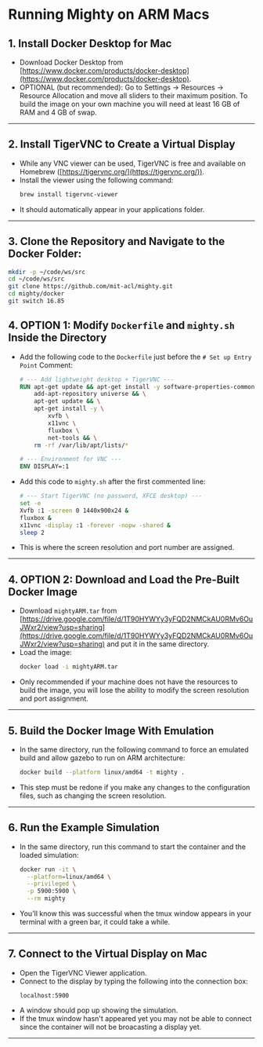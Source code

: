 # Running Mighty on ARM Macs

## 1. Install Docker Desktop for Mac
* Download Docker Desktop from [https://www.docker.com/products/docker-desktop](https://www.docker.com/products/docker-desktop).
* OPTIONAL (but recommended): Go to Settings -> Resources -> Resource Allocation and move all sliders to their maximum position. To build the image on your own machine you will need at least 16 GB of RAM and 4 GB of swap.

***

## 2. Install TigerVNC to Create a Virtual Display
* While any VNC viewer can be used, TigerVNC is free and available on Homebrew ([https://tigervnc.org/](https://tigervnc.org/)). 
* Install the viewer using the following command: 
    ```sh
    brew install tigervnc-viewer
    ```
* It should automatically appear in your applications folder. 

***

## 3. Clone the Repository and Navigate to the Docker Folder:
   ```sh
   mkdir -p ~/code/ws/src
   cd ~/code/ws/src
   git clone https://github.com/mit-acl/mighty.git
   cd mighty/docker
   git switch 16.85
   ```

## 4. OPTION 1: Modify `Dockerfile` and `mighty.sh` Inside the Directory
* Add the following code to the  `Dockerfile` just before the `# Set up Entry Point` Comment: 
    ```dockerfile
    # --- Add lightweight desktop + TigerVNC ---
    RUN apt-get update && apt-get install -y software-properties-common && \
        add-apt-repository universe && \
        apt-get update && \
        apt-get install -y \
            xvfb \
            x11vnc \
            fluxbox \
            net-tools && \
        rm -rf /var/lib/apt/lists/*

    # --- Environment for VNC ---
    ENV DISPLAY=:1
    ```
* Add this code to  `mighty.sh` after the first commented line:
    ```bash
    # --- Start TigerVNC (no password, XFCE desktop) ---
    set -e
    Xvfb :1 -screen 0 1440x900x24 &
    fluxbox &
    x11vnc -display :1 -forever -nopw -shared &
    sleep 2
    ```
* This is where the screen resolution and port number are assigned.
***

## 4. OPTION 2: Download and Load the Pre-Built Docker Image
* Download `mightyARM.tar` from [https://drive.google.com/file/d/1T90HYWYy3yFQD2NMCkAU0RMv6OuJWxr2/view?usp=sharing](https://drive.google.com/file/d/1T90HYWYy3yFQD2NMCkAU0RMv6OuJWxr2/view?usp=sharing) and put it in the same directory.
* Load the image:
    ```sh
    docker load -i mightyARM.tar
    ```
* Only recommended if your machine does not have the resources to build the image, you will lose the ability to modify the screen resolution and port assignment.
***

## 5. Build the Docker Image With Emulation 
* In the same directory, run the following command to force an emulated build and allow gazebo to run on ARM architecture: 
    ```sh
    docker build --platform linux/amd64 -t mighty .
    ```
* This step must be redone if you make any changes to the configuration files, such as changing the screen resolution. 

***

## 6. Run the Example Simulation
* In the same directory, run this command to start the container and the loaded simulation: 
    ```sh
    docker run -it \
      --platform=linux/amd64 \
      --privileged \
      -p 5900:5900 \
      --rm mighty
    ```
* You'll know this was successful when the tmux window appears in your terminal with a green bar, it could take a while.

***

## 7. Connect to the Virtual Display on Mac
* Open the TigerVNC Viewer application. 
* Connect to the display by typing the following into the connection box: 
    ```
    localhost:5900
    ```
* A window should pop up showing the simulation.
* If the tmux window hasn't appeared yet you may not be able to connect since the container will not be broacasting a display yet. 

***
